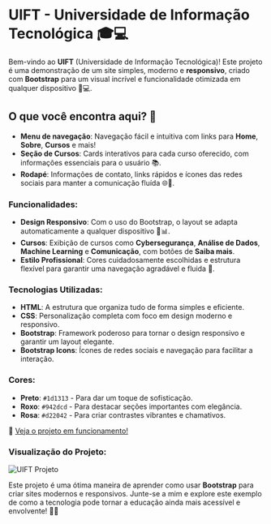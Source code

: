 # UIFT - Universidade de Informação Tecnológica 🎓💻

Bem-vindo ao **UIFT** (Universidade de Informação Tecnológica)! Este projeto é uma demonstração de um site simples, moderno e **responsivo**, criado com **Bootstrap** para um visual incrível e funcionalidade otimizada em qualquer dispositivo 📱💻.

## O que você encontra aqui? 🤔

- **Menu de navegação**: Navegação fácil e intuitiva com links para **Home**, **Sobre**, **Cursos** e mais!
- **Seção de Cursos**: Cards interativos para cada curso oferecido, com informações essenciais para o usuário 📚.
- **Rodapé**: Informações de contato, links rápidos e ícones das redes sociais para manter a comunicação fluída 🌐🔗.
  
### Funcionalidades:

- **Design Responsivo**: Com o uso do Bootstrap, o layout se adapta automaticamente a qualquer dispositivo 📱📊.
- **Cursos**: Exibição de cursos como **Cybersegurança**, **Análise de Dados**, **Machine Learning** e **Comunicação**, com botões de **Saiba mais**.
- **Estilo Profissional**: Cores cuidadosamente escolhidas e estrutura flexível para garantir uma navegação agradável e fluida 🎨.

### Tecnologias Utilizadas:
- **HTML**: A estrutura que organiza tudo de forma simples e eficiente.
- **CSS**: Personalização completa com foco em design moderno e responsivo.
- **Bootstrap**: Framework poderoso para tornar o design responsivo e garantir um layout elegante.
- **Bootstrap Icons**: Ícones de redes sociais e navegação para facilitar a interação.

### Cores:
- **Preto**: `#1d1313` - Para dar um toque de sofisticação.
- **Roxo**: `#942dcd` - Para destacar seções importantes com elegância.
- **Rosa**: `#d22042` - Para criar contrastes vibrantes e chamativos.

🔗 [Veja o projeto em funcionamento!](https://github.com/moisesvinicius/project-bootstrap)  

### Visualização do Projeto:
![UIFT Projeto](https://via.placeholder.com/1200x600.png?text=UIFT+-+Universidade+De+Informação+Tecnológica)

Este projeto é uma ótima maneira de aprender como usar **Bootstrap** para criar sites modernos e responsivos. Junte-se a mim e explore este exemplo de como a tecnologia pode tornar a educação ainda mais acessível e envolvente! 🌟🚀
